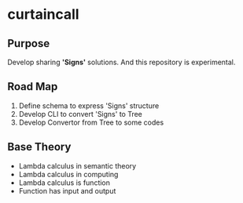# curtaincall

## Purpose
Develop sharing **'Signs'** solutions. And this repository is experimental.

## Road Map
1. Define schema to express 'Signs' structure
2. Develop CLI to convert 'Signs' to Tree
3. Develop Convertor from Tree to some codes

## Base Theory
* Lambda calculus in semantic theory
* Lambda calculus in computing
* Lambda calculus is function
* Function has input and output